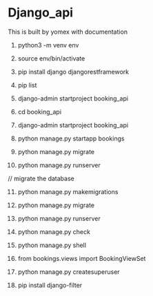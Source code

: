 # Django_api

This is built by yomex with documentation 

1. python3 -m venv env

2. source env/bin/activate

3. pip install django djangorestframework

4. pip list

5. django-admin startproject booking_api

6. cd booking_api

7. django-admin startproject booking_api

8. python manage.py startapp bookings

9. python manage.py migrate

10. python manage.py runserver

// migrate the database

11. python manage.py makemigrations

12. python manage.py migrate

13. python manage.py runserver

14. python manage.py check

15. python manage.py shell

<!-- Error detecting -->

16.  from bookings.views import BookingViewSet  

17. python manage.py createsuperuser

18. pip install django-filter

